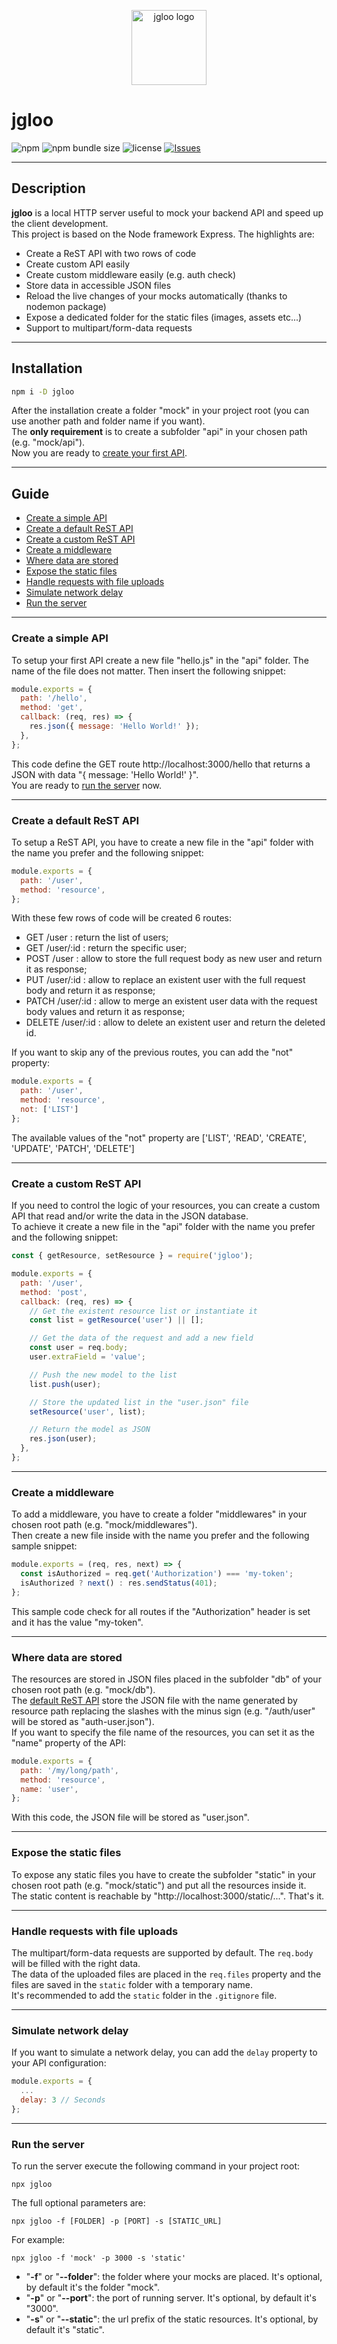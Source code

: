 <p align="center"><img src="logo.png" alt="jgloo logo" height="120"></p>

# jgloo

![npm](https://img.shields.io/npm/v/jgloo?style=flat-square)
![npm bundle size](https://img.shields.io/bundlephobia/min/jgloo?style=flat-square)
![license](https://img.shields.io/npm/l/jgloo?style=flat-square)
[![Issues](https://img.shields.io/github/issues/zosma180/jgloo.svg?style=flat-square)](https://github.com/zosma180/jgloo/issues)

---

## Description

**jgloo** is a local HTTP server useful to mock your backend API and speed up the client development.  
This project is based on the Node framework Express. The highlights are:

- Create a ReST API with two rows of code
- Create custom API easily
- Create custom middleware easily (e.g. auth check)
- Store data in accessible JSON files
- Reload the live changes of your mocks automatically (thanks to nodemon package)
- Expose a dedicated folder for the static files (images, assets etc...)
- Support to multipart/form-data requests

---

## Installation

```bash
npm i -D jgloo
```

After the installation create a folder "mock" in your project root (you can use another path and folder name if you want).  
The **only requirement** is to create a subfolder "api" in your chosen path (e.g. "mock/api").  
Now you are ready to [create your first API](#create-a-simple-api).

---

## Guide

- [Create a simple API](#create-a-simple-api)
- [Create a default ReST API](#create-a-default-rest-api)
- [Create a custom ReST API](#create-a-custom-rest-api)
- [Create a middleware](#create-a-middleware)
- [Where data are stored](#where-data-are-stored)
- [Expose the static files](#expose-the-static-files)
- [Handle requests with file uploads](#handle-requests-with-file-uploads)
- [Simulate network delay](#simulate-network-delay)
- [Run the server](#run-the-server)

---

### Create a simple API

To setup your first API create a new file "hello.js" in the "api" folder. The name of the file does not matter. Then insert the following snippet:

```javascript
module.exports = {
  path: '/hello',
  method: 'get',
  callback: (req, res) => {
    res.json({ message: 'Hello World!' });
  },
};
```

This code define the GET route http://localhost:3000/hello that returns a JSON with data "{ message: 'Hello World!' }".  
You are ready to [run the server](#run-the-server) now.

---

### Create a default ReST API

To setup a ReST API, you have to create a new file in the "api" folder with the name you prefer and the following snippet:

```javascript
module.exports = {
  path: '/user',
  method: 'resource',
};
```

With these few rows of code will be created 6 routes:

- GET /user : return the list of users;
- GET /user/:id : return the specific user;
- POST /user : allow to store the full request body as new user and return it as response;
- PUT /user/:id : allow to replace an existent user with the full request body and return it as response;
- PATCH /user/:id : allow to merge an existent user data with the request body values and return it as response;
- DELETE /user/:id : allow to delete an existent user and return the deleted id.

If you want to skip any of the previous routes, you can add the "not" property:

```javascript
module.exports = {
  path: '/user',
  method: 'resource',
  not: ['LIST']
};
```
The available values of the "not" property are ['LIST', 'READ', 'CREATE', 'UPDATE', 'PATCH', 'DELETE']

---

### Create a custom ReST API

If you need to control the logic of your resources, you can create a custom API that read and/or write the data in the JSON database.  
To achieve it create a new file in the "api" folder with the name you prefer and the following snippet:

```javascript
const { getResource, setResource } = require('jgloo');

module.exports = {
  path: '/user',
  method: 'post',
  callback: (req, res) => {
    // Get the existent resource list or instantiate it
    const list = getResource('user') || [];

    // Get the data of the request and add a new field
    const user = req.body;
    user.extraField = 'value';

    // Push the new model to the list
    list.push(user);

    // Store the updated list in the "user.json" file
    setResource('user', list);

    // Return the model as JSON
    res.json(user);
  },
};
```

---

### Create a middleware

To add a middleware, you have to create a folder "middlewares" in your chosen root path (e.g. "mock/middlewares").  
Then create a new file inside with the name you prefer and the following sample snippet:

```javascript
module.exports = (req, res, next) => {
  const isAuthorized = req.get('Authorization') === 'my-token';
  isAuthorized ? next() : res.sendStatus(401);
};
```

This sample code check for all routes if the "Authorization" header is set and it has the value "my-token".

---

### Where data are stored

The resources are stored in JSON files placed in the subfolder "db" of your chosen root path (e.g. "mock/db").  
The [default ReST API](#create-a-default-rest-api) store the JSON file with the name generated by resource path replacing the slashes with the minus sign (e.g. "/auth/user" will be stored as "auth-user.json").  
If you want to specify the file name of the resources, you can set it as the "name" property of the API:

```javascript
module.exports = {
  path: '/my/long/path',
  method: 'resource',
  name: 'user',
};
```

With this code, the JSON file will be stored as "user.json".

---

### Expose the static files

To expose any static files you have to create the subfolder "static" in your chosen root path (e.g. "mock/static") and put all the resources inside it.  
The static content is reachable by "http://localhost:3000/static/...". That's it.

---

### Handle requests with file uploads

The multipart/form-data requests are supported by default. The `req.body` will be filled with the right data.  
The data of the uploaded files are placed in the `req.files` property and the files are saved in the `static` folder with a temporary name.  
It's recommended to add the `static` folder in the `.gitignore` file.

---

### Simulate network delay

If you want to simulate a network delay, you can add the `delay` property to your API configuration:

```javascript
module.exports = {
  ...
  delay: 3 // Seconds
};
```

---

### Run the server

To run the server execute the following command in your project root:

```shell
npx jgloo
```

The full optional parameters are:

```shell
npx jgloo -f [FOLDER] -p [PORT] -s [STATIC_URL]
```

For example:

```shell
npx jgloo -f 'mock' -p 3000 -s 'static'
```

- "**-f**" or "**--folder**": the folder where your mocks are placed. It's optional, by default it's the folder "mock".
- "**-p**" or "**--port**": the port of running server. It's optional, by default it's "3000".
- "**-s**" or "**--static**": the url prefix of the static resources. It's optional, by default it's "static".
